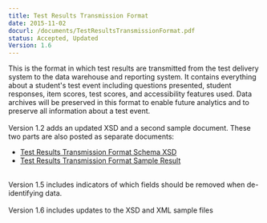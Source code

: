 ```yaml
---
title: Test Results Transmission Format
date: 2015-11-02
docurl: /documents/TestResultsTransmissionFormat.pdf
status: Accepted, Updated
Version: 1.6
---
```

This is the format in which test results are transmitted from the test delivery system to the data warehouse and reporting system. It contains everything about a student's test event including questions presented, student responses, item scores, test scores, and accessibility features used. Data archives will be preserved in this format to enable future analytics and to preserve all information about a test event.<br/>
<br/>
Version 1.2 adds an updated XSD and a second sample document. These two parts are also posted as separate documents:
<ul>
<li><a href="/documents/TestResultsTransmissionFormat_Schema.xsd">Test Results Transmission Format Schema XSD</a></li>
<li><a href="/documents/TestResultsTransmissionFormat_Sample.xml">Test Results Transmission Format Sample Result</a></li>
</ul>
<br/>
Version 1.5 includes indicators of which fields should be removed when de-identifying data.
<br/>
<br/>
Version 1.6 includes updates to the XSD and XML sample files 